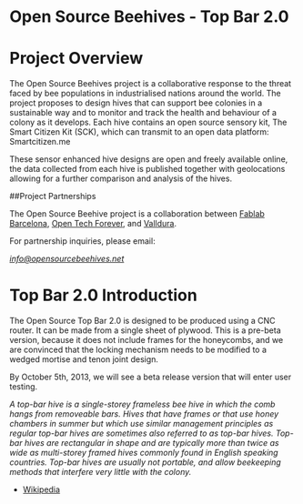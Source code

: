 Open Source Beehives - Top Bar 2.0
=========

# Project Overview

The Open Source Beehives project is a collaborative response to the threat faced by bee populations in industrialised nations around the world. The project proposes to design hives that can support bee colonies in a sustainable way and to monitor and track the health and behaviour of a colony as it develops. Each hive contains an open source sensory kit, The Smart Citizen Kit (SCK), which can transmit to an open data platform: Smartcitizen.me

These sensor enhanced hive designs are open and freely available online, the data collected from each hive is published together with geolocations allowing for a further comparison and analysis of the hives.

##Project Partnerships

The Open Source Beehive project is a collaboration between [Fablab Barcelona](http://fablabbcn.org/), [Open Tech Forever](www.opentechforever.com), and [Valldura](http://www.valldaura.net/).

For partnership inquiries, please email:

*info@opensourcebeehives.net*

# Top Bar 2.0 Introduction

The Open Source Top Bar 2.0 is designed to be produced using a CNC router. It can be made from a single sheet of plywood. This is a pre-beta version, because it does not include frames for the honeycombs, and we are convinced that the locking mechanism needs to be modified to a wedged mortise and tenon joint design.

By October 5th, 2013, we will see a beta release version that will enter user testing.

*A top-bar hive is a single-storey frameless bee hive in which the comb hangs from removeable bars. Hives that have frames or that use honey chambers in summer but which use similar management principles as regular top-bar hives are sometimes also referred to as top-bar hives. Top-bar hives are rectangular in shape and are typically more than twice as wide as multi-storey framed hives commonly found in English speaking countries. Top-bar hives are usually not portable, and allow beekeeping methods that interfere very little with the colony.*
- [Wikipedia](http://en.wikipedia.org/wiki/Top-bar_hive)
